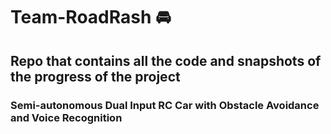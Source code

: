 # Team-RoadRash 🚘
## Repo that contains all the code and snapshots of the progress of the project
### Semi-autonomous Dual Input RC Car with Obstacle Avoidance and Voice Recognition  
